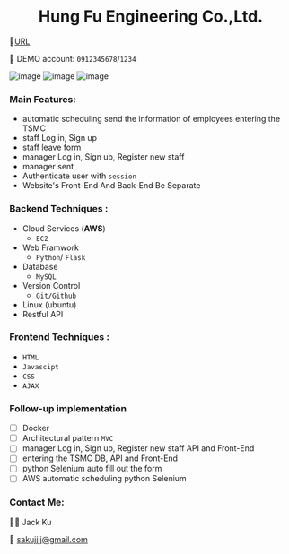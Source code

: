 <h1 align="center">Hung Fu Engineering Co.,Ltd.</h1>

🔗[URL](http://34.192.97.68:3000/)

🔑 DEMO account: `0912345678`/`1234`



![image](https://user-images.githubusercontent.com/95430501/221372056-2c14efbf-471a-4834-9e14-b663c3423a76.png)
![image](https://user-images.githubusercontent.com/95430501/221372510-2bb95085-72fe-4453-8d1f-30aeb00795c6.png)
![image](https://user-images.githubusercontent.com/95430501/221372532-b0d9cb74-3b0e-40a6-8d6a-9a1d187024f4.png)


### Main Features:
- automatic scheduling send the information of employees entering the TSMC
- staff Log in, Sign up
- staff leave form
- manager Log in, Sign up, Register new staff
- manager sent 
- Authenticate user with `session`
- Website's Front-End And Back-End Be Separate
### Backend Techniques :

- Cloud Services (**AWS**)
  - `EC2`
- Web Framwork
  - `Python`/ `Flask`
- Database
  - `MySQL`
- Version Control
  - `Git/Github`
- Linux (ubuntu)
- Restful API
  
### Frontend Techniques :

- `HTML`
- `Javascipt`
- `CSS`
- `AJAX`

### Follow-up implementation

-   [ ] Docker
-   [ ] Architectural pattern `MVC`
-   [ ] manager Log in, Sign up, Register new staff API and Front-End
-   [ ] entering the TSMC DB, API and Front-End
-   [ ] python Selenium auto fill out the form
-   [ ] AWS automatic scheduling python Selenium
### Contact Me:

👩‍💻 Jack Ku

📩 sakujjjj@gmail.com
